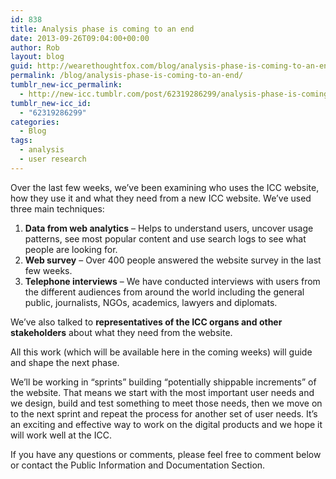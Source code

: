 ```yaml
---
id: 838
title: Analysis phase is coming to an end
date: 2013-09-26T09:04:00+00:00
author: Rob
layout: blog
guid: http://wearethoughtfox.com/blog/analysis-phase-is-coming-to-an-end/
permalink: /blog/analysis-phase-is-coming-to-an-end/
tumblr_new-icc_permalink:
  - http://new-icc.tumblr.com/post/62319286299/analysis-phase-is-coming-to-an-end
tumblr_new-icc_id:
  - "62319286299"
categories:
  - Blog
tags:
  - analysis
  - user research
---
```

Over the last few weeks, we&rsquo;ve been examining who uses the ICC website, how they use it and what they need from a new ICC website. We&rsquo;ve used three main techniques:

1. **Data from web analytics** &#8211; Helps to understand users, uncover usage patterns, see most popular content and use search logs to see what people are looking for.
2. **Web survey** &#8211; Over 400 people answered the website survey in the last few weeks.
3. **Telephone interviews** &#8211; We have conducted interviews with users from the different audiences from around the world including the general public, journalists, NGOs, academics, lawyers and diplomats. 

We&rsquo;ve also talked to **representatives of the ICC organs and other stakeholders** about what they need from the website. 

All this work (which will be available here in the coming weeks) will guide and shape the next phase.

We&rsquo;ll be working in &ldquo;sprints&rdquo; building &ldquo;<span>potentially shippable increments&rdquo; of the website. That means we start with the most important user needs and we design, build and test something to meet those needs, then we move on to the next sprint and repeat the process for another set of user needs. It&rsquo;s an exciting and effective way to work on the digital products and we hope it will work well at the ICC. </span>

<span>If you have any questions or comments, please feel free to comment below or contact the Public Information and Documentation Section.  </span><span></span></p>
